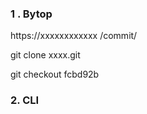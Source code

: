 





### 1 . Bytop

https://xxxxxxxxxxxx /commit/<commitId>





git clone xxxx.git

git checkout fcbd92b





### 2. CLI










